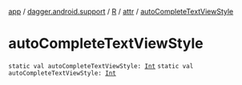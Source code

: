 [app](../../../index.md) / [dagger.android.support](../../index.md) / [R](../index.md) / [attr](index.md) / [autoCompleteTextViewStyle](./auto-complete-text-view-style.md)

# autoCompleteTextViewStyle

`static val autoCompleteTextViewStyle: `[`Int`](https://kotlinlang.org/api/latest/jvm/stdlib/kotlin/-int/index.html)
`static val autoCompleteTextViewStyle: `[`Int`](https://kotlinlang.org/api/latest/jvm/stdlib/kotlin/-int/index.html)